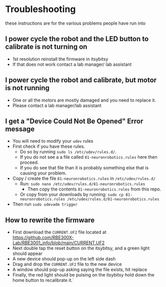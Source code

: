# Troubleshooting

these instructions are for the various problems people have run into

## I power cycle the robot and the LED button to calibrate is not turning on

- 1st resolution reinstall the firmware in itsybitsy
- If that does not work contact a lab manager/ lab assistant

## I power cycle the robot and calibrate, but motor is not running

- One or all the motors are mostly damaged and you need to replace it.
- Please contact a lab manager/lab assistant

## I get a "Device Could Not Be Opened" Error message

- You will need to modify your `udev` rules
- First check if you have these rules.
  - Do so by running `sudo ls /etc/udev/rules.d/`.
  - If you do not see a a file called `81-neuronrobotics.rules` here then proceed.
  - If you do see that file than it is probably something else that is causing your problem.
- Copy / create the file `81-neuronrobotics.rules` in `/etc/udev/rules.d/`
  - Run: `sudo nano /etc/udev/rules.d/81-neuronrobotics.rules`
    - Then copy the contents `81-neuronrobotics.rules` from this repo.
  - Or copy from your downloads by running: `sudo cp 81-neuronrobotics.rules /etc/udev/rules.d/81-neuronrobotics.rules`
- Then run `sudo udevadm trigger`

## How to rewrite the firmware

- First download the `CURRENT.UF2` file located at https://github.com/RBE300X-Lab/RBE3001_info/blob/main/CURRENT.UF2
- Next double tap the reset button on the itsybitsy, and a green light should appear
- A new device should pop-up on the left side dash
- Drag and drop the `CURRENT.UF2` file to the new device
- A window should pop-up asking saying the file exists, hit replace
- Finally, the red light should be pulsing on the itsybitsy hold down the home button to recalibrate it.`
